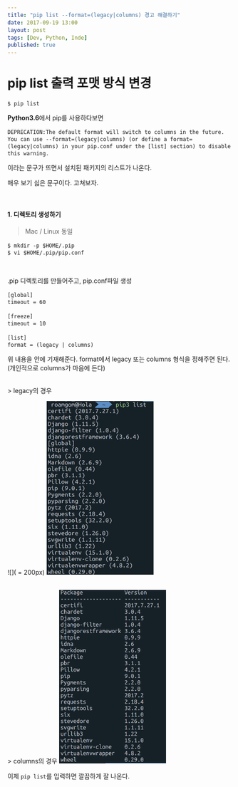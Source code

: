 ```yaml
---
title: "pip list --format=(legacy|columns) 경고 해결하기"
date: 2017-09-19 13:00
layout: post
tags: [Dev, Python, Inde]
published: true
---
```




# pip list 출력 포맷 방식 변경


```
$ pip list
```
**Python3.6**에서 pip를 사용하다보면

```
DEPRECATION:The default format will switch to columns in the future. You can use --format=(legacy|columns) (or define a format=(legacy|columns) in your pip.conf under the [list] section) to disable this warning.
```

이라는 문구가 뜨면서 설치된 패키지의 리스트가 나온다.

매우 보기 싫은 문구이다. 고쳐보자.

<br>

#### 1. 디렉토리 생성하기
> Mac / Linux 동일

```
$ mkdir -p $HOME/.pip
$ vi $HOME/.pip/pip.conf
```

<br>

.pip 디렉토리를 만들어주고, pip.conf파일 생성


```
[global]
timeout = 60

[freeze]
timeout = 10

[list]
format = (legacy | columns)
```

위 내용을 안에 기재해준다.
format에서 legacy 또는 columns 형식을 정해주면 된다.
(개인적으로 columns가 마음에 든다)

<br>
> legacy의 경우

![]( = 200px)
<img src="/img_src/post/2017-09-19/legacy.png" width="240" height="390">


<br>
> columns의 경우

<img src="/img_src/post/2017-09-19/columns.png" width="240" height="390">


이제 `pip list`를 입력하면 깔끔하게 잘 나온다.

